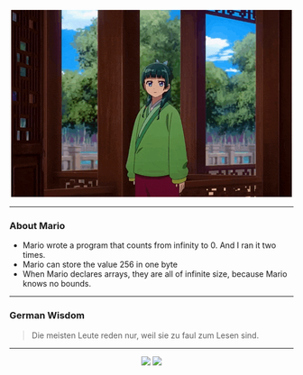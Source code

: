 <p align="center">
  <img src="assets/maomao.gif" />
</p>

---

### About Mario
- Mario wrote a program that counts from infinity to 0. And I ran it two times.
- Mario can store the value 256 in one byte
- When Mario declares arrays, they are all of infinite size, because Mario knows no bounds.

---

### German Wisdom
> Die meisten Leute reden nur, weil sie zu faul zum Lesen sind.

---

<p align="center">
  <a>
    <img height="180em" src="https://github-readme-stats-eight-theta.vercel.app/api?username=Torfkopp&show_icons=true&theme=dark&include_all_commits=true&count_private=true"/>
  </a>
  <a href="https://github.com/Torfkopp?tab=repositories">
    <img height="180em" src="https://github-readme-stats-eight-theta.vercel.app/api/top-langs/?username=torfkopp&layout=compact&theme=dark&langs_count=8&hide=java"/>
  </a>
</p>
